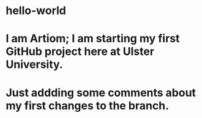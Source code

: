 # hello-world
# I am Artiom; I am starting my first GitHub project here at Ulster University.
# Just addding some comments about my first changes to the branch.
